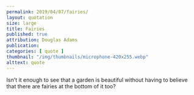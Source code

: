 ```yaml
---
permalink: 2019/04/07/fairies/
layout: quotation
size: large
title: Fairies
published: true
attribution: Douglas Adams
publication: 
categories: [ quote ]
thumbnail: "/img/thumbnails/microphone-420x255.webp"
alttext: quote
---
```


Isn't it enough to see that a garden is beautiful without 
having to believe that there are fairies at the bottom of it too?

